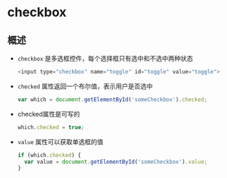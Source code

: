 # checkbox

## 概述

+ `checkbox` 是多选框控件，每个选择框只有选中和不选中两种状态

  ```js
  <input type="checkbox" name="toggle" id="toggle" value="toggle">
  ```

+ `checked` 属性返回一个布尔值，表示用户是否选中

  ```js
  var which = document.getElementById('someCheckbox').checked;
  ```

+ checked属性是可写的

  ```js
  which.checked = true;
  ```

+ `value` 属性可以获取单选框的值

  ```js
  if (which.checked) {
    var value = document.getElementById('someCheckbox').value;
  }
  ```
